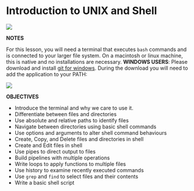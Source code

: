 # Introduction to UNIX and Shell

![](https://imgs.xkcd.com/comics/command_line_fu.png)

**NOTES**

For this lesson, you will need a terminal that executes `bash` commands and is connected to your larger file system.  On a macintosh or linux machine, this is native and no installations are necessary.  **WINDOWS USERS**: Please download and install [git for windows](https://gitforwindows.org/).  During the download you will need to add the application to your PATH:

![](https://i.stack.imgur.com/OLjVh.png)

**OBJECTIVES**

- Introduce the terminal and why we care to use it.
- Differentiate between files and directories
- Use absolute and relative paths to identify files 
- Navigate between directories using basic shell commands
- Use options and arguments to alter shell command behaviours
- Create, Copy, and Delete files and directories in shell
- Create and Edit files in shell
- Use pipes to direct output to files
- Build pipelines with multiple operations
- Write loops to apply functions to multiple files
- Use history to examine recently executed commands
- Use `grep` and `find` to select files and their contents
- Write a basic shell script 